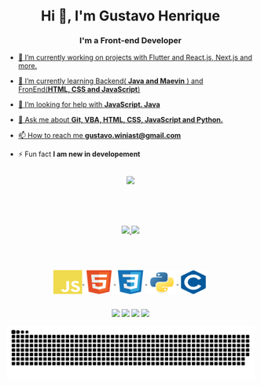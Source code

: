 <div class=block>
  <h1 align="center">Hi 👋, I'm Gustavo Henrique</h1>
<h3 align="center">I'm a Front-end Developer</h3>
<a href="https://github.com/Winiast">
 
 


- 🔭 I’m currently working on projects with Flutter and React.js, Next.js and more.

- 🌱 I’m currently learning Backend( **Java and Maevin** ) and FronEnd(**HTML, CSS and JavaScript**)

- 🤝 I’m looking for help with **JavaScript. Java**

- 💬 Ask me about **Git, VBA, HTML, CSS, JavaScript and Python.**

- 📫 How to reach me **gustavo.winiast@gmail.com**

- ⚡ Fun fact **I am new in developement**
  <br></br>

 <div align="center" style="display-flex">
 
  <img src="http://github-readme-streak-stats.herokuapp.com/?user=Winiast&theme=dark&date_format=M%20j%5B%2C%20Y%5D" />

 </div>

  <br></br>
<div align="center" style="display-flex; padding: 20px;">
  <a href="https://github.com/Winiast">
   <img height="180em" src="https://github-readme-stats.vercel.app/api?username=Winiast&show_icons=true&theme=dark&include_all_commits=true&count_private=false"/>
  <img height="180em" src="https://github-readme-stats.vercel.app/api/top-langs/?username=Winiast&layout=compact&langs_count=7&theme=dark"/> 
</div>
 <br></br>
 <div align="center" style="display-flex" style="margin: 2rem"><br>
  <img align="center" alt="gustavo-Js" height="50" width="60" src="https://raw.githubusercontent.com/devicons/devicon/master/icons/javascript/javascript-plain.svg">
  <img align="center" alt="gustavo-HTML" height="50" width="60" src="https://raw.githubusercontent.com/devicons/devicon/master/icons/html5/html5-original.svg">
  <img align="center" alt="gustavo-CSS" height="50" width="60" src="https://raw.githubusercontent.com/devicons/devicon/master/icons/css3/css3-original.svg">
  <img align="center" alt="gustavo-Python" height="50" width="60" src="https://raw.githubusercontent.com/devicons/devicon/master/icons/python/python-original.svg">
    <img align="center" alt="gustavo-c" height="50" width="60" src="https://github.com/devicons/devicon/blob/master/icons/c/c-plain.svg">


</div>
 
 

 ##
 
 <div align="center" style="display-flex" style="margin: 2rem"> 
  <a href="https://www.instagram.com/meninoguxta/" target="_blank"><img src="https://img.shields.io/badge/-Instagram-%23E4405F?style=for-the-badge&logo=instagram&logoColor=white" target="_blank"></a>
 <a href="https://discord.gg/pDbY76q8Qf" target="_blank"><img src="https://img.shields.io/badge/Discord-7289DA?style=for-the-badge&logo=discord&logoColor=white" target="_blank"></a> 
  <a href = "mailto:gustavo.winiast@gmail.com"><img src="https://img.shields.io/badge/-Gmail-%23333?style=for-the-badge&logo=gmail&logoColor=white" target="_blank"></a>
  <a href="https://www.linkedin.com/in/gustavo-silva-3b9bb8196" target="_blank"><img src="https://img.shields.io/badge/-LinkedIn-%230077B5?style=for-the-badge&logo=linkedin&logoColor=white" target="_blank"></a> 

  
 ![Snake animation](https://github.com/Winiast/Winiast/blob/output/github-contribution-grid-snake.svg)
  
 </div>

 </div>


